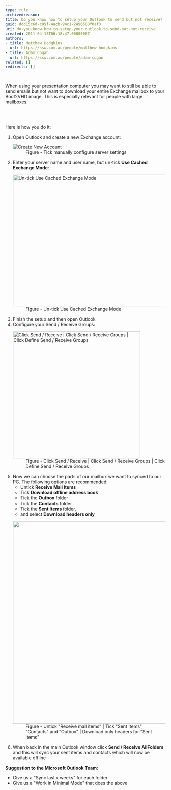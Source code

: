 ```yaml
---
type: rule
archivedreason: 
title: Do you know how to setup your Outlook to send but not receive?
guid: ddd15c6d-c09f-4acb-94c1-2496508f0af3
uri: do-you-know-how-to-setup-your-outlook-to-send-but-not-receive
created: 2011-04-13T06:18:47.0000000Z
authors:
- title: Matthew Hodgkins
  url: https://ssw.com.au/people/matthew-hodgkins
- title: Adam Cogan
  url: https://ssw.com.au/people/adam-cogan
related: []
redirects: []

---
```



When using your presentation computer you may want to still be able to send emails but not want to download your entire Exchange mailbox to your Boot2VHD image. This is&#160;especially relevant for people with large mailboxes. 

<br><excerpt class='endintro'></excerpt><br>
<p>Here is how you do it&#58;</p><ol><li>Open Outlook and create a new Exchange account&#58; 
      <br> 
      <dl class="image"><dt> 
            <img src="/PublishingImages/new-account.jpg" alt="Create New Account" /> 
         </dt><dd>Figure - Tick manually configure server settings</dd></dl></li><li>​Enter your server name and user name, but un-tick 
      <strong>Use Cached Exchange Mode</strong>&#58; ​ 
      <dl class="image"><dt> 
            <img src="/PublishingImages/fig3-untickcached.png" alt="Un-tick Use Cached Exchange Mode" width="595" height="413" /> 
         </dt><dd>Figure - Un-tick Use Cached Exchange Mode</dd></dl></li><li>Finish the setup and then open Outlook </li><li>Configure your Send / Receive Groups&#58; 
      <dl class="image"><dt> 
            <img src="/SiteAssets/do-you-know-how-to-setup-your-outlook-to-send-but-not-receive/Email2.png" alt="Click Send / Receive | Click Send / Receive Groups | Click Define Send / Receive Groups" style="width&#58;400px;height&#58;398px;" /> 
         </dt><dd>Figure - Click Send /&#160;Receive | Click Send /&#160;Receive Groups | Click Define Send /&#160;Receive Groups</dd></dl></li><li>Now we can choose the parts of our mailbox we want to synced to our PC. The following options are recommended&#58; 
      <ul><li>Untick 
            <strong>Receive Mail Items</strong></li><li>Tick 
            <strong>Download offline address book</strong></li><li>Tick the 
            <strong>Outbox</strong> folder</li><li>Tick the 
            <strong>Contacts</strong> folder</li><li>Tick the 
            <strong>Sent Items </strong>folder,</li><li>and select 
            <strong>Download headers only</strong></li></ul><dl class="image"><dt>
            <img src="/SiteAssets/do-you-know-how-to-setup-your-outlook-to-send-but-not-receive/Email.png" alt="" style="width&#58;600px;height&#58;635px;" />
         </dt><dd>Figure - Untick &quot;Receive mail items&quot; | Tick &quot;Sent Items&quot;, &quot;Contacts&quot; and &quot;Outbox&quot; | Download only headers for &quot;Sent Items&quot;</dd></dl></li><li>When back in the main Outlook window click 
      <strong>Send / Receive </strong><strong>All</strong><strong>Folders </strong>and this will sync your sent items and contacts which will now be available offline </li></ol><p>
   <strong>Suggestion to the Microsoft Outlook Team&#58;</strong></p><ul><li>​Give us a &quot;Sync last x weeks&quot; for each folder</li><li>Give us a &quot;Work in Minimal Mode&quot;​ that does the above</li></ul>


